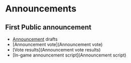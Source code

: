 Announcements
=============

First Public announcement
-------------------------

-   [Announcement](Announcement) drafts
-   [Announcement vote](Announcement vote)
-   [Vote results](Announcement vote results)
-   [In-game announcement script](Announcement script)

